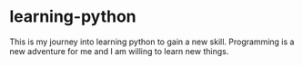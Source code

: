 # learning-python
This is my journey into learning python to gain a new skill. Programming is a new adventure for me and I am willing to learn new things.
